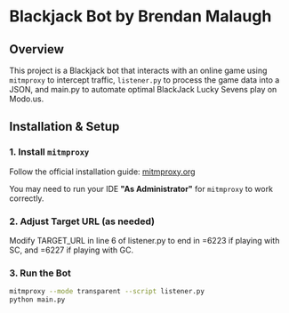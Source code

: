 # Blackjack Bot by Brendan Malaugh

## Overview
This project is a Blackjack bot that interacts with an online game using `mitmproxy` to intercept traffic, `listener.py` to process the game data into a JSON, and main.py to automate optimal BlackJack Lucky Sevens play on Modo.us.

## Installation & Setup

### 1. Install `mitmproxy`
Follow the official installation guide: [mitmproxy.org](https://mitmproxy.org/)

You may need to run your IDE **"As Administrator"** for `mitmproxy` to work correctly.

### 2. Adjust Target URL (as needed)
Modify TARGET_URL in line 6 of listener.py to end in =6223 if playing with SC, and =6227 if playing with GC.

### 3. Run the Bot

```bash
mitmproxy --mode transparent --script listener.py
python main.py
